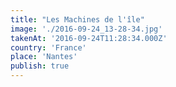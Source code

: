 ```yaml
---
title: "Les Machines de l'île"
image: './2016-09-24_13-28-34.jpg'
takenAt: '2016-09-24T11:28:34.000Z'
country: 'France'
place: 'Nantes'
publish: true
---
```

